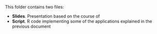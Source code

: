 This folder contains two files:

- **Slides**. Presentation based on the course of
- **Script**. R code implementing some of the applications explained in the previous document
